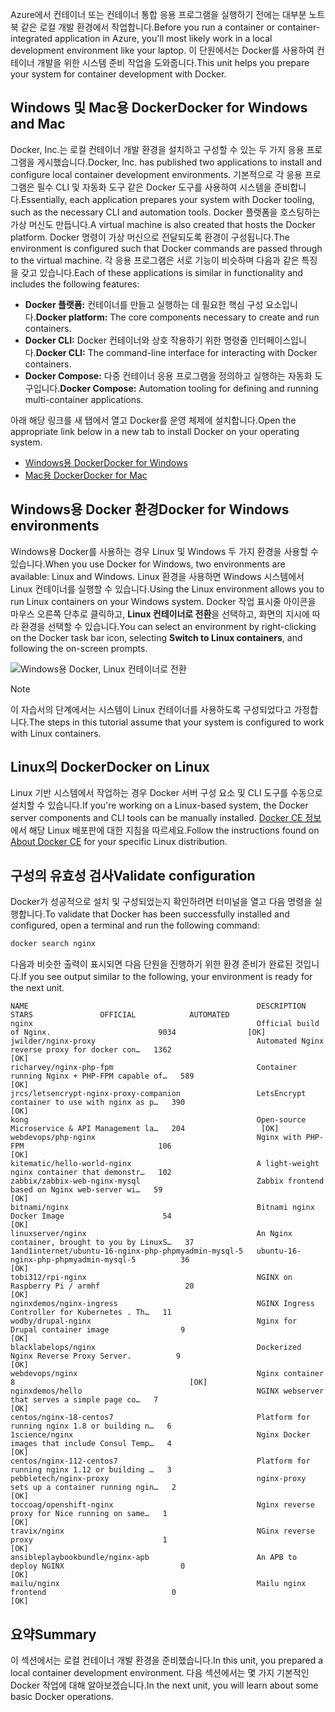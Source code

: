 <span data-ttu-id="510d0-101">Azure에서 컨테이너 또는 컨테이너 통합 응용 프로그램을 실행하기 전에는 대부분 노트북 같은 로컬 개발 환경에서 작업합니다.</span><span class="sxs-lookup"><span data-stu-id="510d0-101">Before you run a container or container-integrated application in Azure, you'll most likely work in a local development environment like your laptop.</span></span> <span data-ttu-id="510d0-102">이 단원에서는 Docker를 사용하여 컨테이너 개발을 위한 시스템 준비 작업을 도와줍니다.</span><span class="sxs-lookup"><span data-stu-id="510d0-102">This unit helps you prepare your system for container development with Docker.</span></span>

## <a name="docker-for-windows-and-mac"></a><span data-ttu-id="510d0-103">Windows 및 Mac용 Docker</span><span class="sxs-lookup"><span data-stu-id="510d0-103">Docker for Windows and Mac</span></span>

<span data-ttu-id="510d0-104">Docker, Inc.는 로컬 컨테이너 개발 환경을 설치하고 구성할 수 있는 두 가지 응용 프로그램을 게시했습니다.</span><span class="sxs-lookup"><span data-stu-id="510d0-104">Docker, Inc. has published two applications to install and configure local container development environments.</span></span> <span data-ttu-id="510d0-105">기본적으로 각 응용 프로그램은 필수 CLI 및 자동화 도구 같은 Docker 도구를 사용하여 시스템을 준비합니다.</span><span class="sxs-lookup"><span data-stu-id="510d0-105">Essentially, each application prepares your system with Docker tooling, such as the necessary CLI and automation tools.</span></span> <span data-ttu-id="510d0-106">Docker 플랫폼을 호스팅하는 가상 머신도 만듭니다.</span><span class="sxs-lookup"><span data-stu-id="510d0-106">A virtual machine is also created that hosts the Docker platform.</span></span> <span data-ttu-id="510d0-107">Docker 명령이 가상 머신으로 전달되도록 환경이 구성됩니다.</span><span class="sxs-lookup"><span data-stu-id="510d0-107">The environment is configured such that Docker commands are passed through to the virtual machine.</span></span> <span data-ttu-id="510d0-108">각 응용 프로그램은 서로 기능이 비슷하며 다음과 같은 특징을 갖고 있습니다.</span><span class="sxs-lookup"><span data-stu-id="510d0-108">Each of these applications is similar in functionality and includes the following features:</span></span>

- <span data-ttu-id="510d0-109">**Docker 플랫폼:** 컨테이너를 만들고 실행하는 데 필요한 핵심 구성 요소입니다.</span><span class="sxs-lookup"><span data-stu-id="510d0-109">**Docker platform:** The core components necessary to create and run containers.</span></span>
- <span data-ttu-id="510d0-110">**Docker CLI:** Docker 컨테이너와 상호 작용하기 위한 명령줄 인터페이스입니다.</span><span class="sxs-lookup"><span data-stu-id="510d0-110">**Docker CLI:** The command-line interface for interacting with Docker containers.</span></span>
- <span data-ttu-id="510d0-111">**Docker Compose:** 다중 컨테이너 응용 프로그램을 정의하고 실행하는 자동화 도구입니다.</span><span class="sxs-lookup"><span data-stu-id="510d0-111">**Docker Compose:** Automation tooling for defining and running multi-container applications.</span></span>

<span data-ttu-id="510d0-112">아래 해당 링크를 새 탭에서 열고 Docker를 운영 체제에 설치합니다.</span><span class="sxs-lookup"><span data-stu-id="510d0-112">Open the appropriate link below in a new tab to install Docker on your operating system.</span></span> 

- [<span data-ttu-id="510d0-113">Windows용 Docker</span><span class="sxs-lookup"><span data-stu-id="510d0-113">Docker for Windows</span></span>](https://www.docker.com/docker-windows)
- [<span data-ttu-id="510d0-114">Mac용 Docker</span><span class="sxs-lookup"><span data-stu-id="510d0-114">Docker for Mac</span></span>](https://www.docker.com/docker-mac)

## <a name="docker-for-windows-environments"></a><span data-ttu-id="510d0-115">Windows용 Docker 환경</span><span class="sxs-lookup"><span data-stu-id="510d0-115">Docker for Windows environments</span></span>

<span data-ttu-id="510d0-116">Windows용 Docker를 사용하는 경우 Linux 및 Windows 두 가지 환경을 사용할 수 있습니다.</span><span class="sxs-lookup"><span data-stu-id="510d0-116">When you use Docker for Windows, two environments are available: Linux and Windows.</span></span> <span data-ttu-id="510d0-117">Linux 환경을 사용하면 Windows 시스템에서 Linux 컨테이너를 실행할 수 있습니다.</span><span class="sxs-lookup"><span data-stu-id="510d0-117">Using the Linux environment allows you to run Linux containers on your Windows system.</span></span> <span data-ttu-id="510d0-118">Docker 작업 표시줄 아이콘을 마우스 오른쪽 단추로 클릭하고, **Linux 컨테이너로 전환**을 선택하고, 화면의 지시에 따라 환경을 선택할 수 있습니다.</span><span class="sxs-lookup"><span data-stu-id="510d0-118">You can select an environment by right-clicking on the Docker task bar icon, selecting **Switch to Linux containers**, and following the on-screen prompts.</span></span>

![Windows용 Docker, Linux 컨테이너로 전환](../media-draft/2-docker-linux.png)

> [!NOTE]
> <span data-ttu-id="510d0-120">이 자습서의 단계에서는 시스템이 Linux 컨테이너를 사용하도록 구성되었다고 가정합니다.</span><span class="sxs-lookup"><span data-stu-id="510d0-120">The steps in this tutorial assume that your system is configured to work with Linux containers.</span></span>

## <a name="docker-on-linux"></a><span data-ttu-id="510d0-121">Linux의 Docker</span><span class="sxs-lookup"><span data-stu-id="510d0-121">Docker on Linux</span></span>

<span data-ttu-id="510d0-122">Linux 기반 시스템에서 작업하는 경우 Docker 서버 구성 요소 및 CLI 도구를 수동으로 설치할 수 있습니다.</span><span class="sxs-lookup"><span data-stu-id="510d0-122">If you're working on a Linux-based system, the Docker server components and CLI tools can be manually installed.</span></span> <span data-ttu-id="510d0-123">[Docker CE 정보](https://docs.docker.com/install/#server)에서 해당 Linux 배포판에 대한 지침을 따르세요.</span><span class="sxs-lookup"><span data-stu-id="510d0-123">Follow the instructions found on [About Docker CE](https://docs.docker.com/install/#server) for your specific Linux distribution.</span></span>

## <a name="validate-configuration"></a><span data-ttu-id="510d0-124">구성의 유효성 검사</span><span class="sxs-lookup"><span data-stu-id="510d0-124">Validate configuration</span></span>

<span data-ttu-id="510d0-125">Docker가 성공적으로 설치 및 구성되었는지 확인하려면 터미널을 열고 다음 명령을 실행합니다.</span><span class="sxs-lookup"><span data-stu-id="510d0-125">To validate that Docker has been successfully installed and configured, open a terminal and run the following command:</span></span>

```bash
docker search nginx
```

<span data-ttu-id="510d0-126">다음과 비슷한 출력이 표시되면 다음 단원을 진행하기 위한 환경 준비가 완료된 것입니다.</span><span class="sxs-lookup"><span data-stu-id="510d0-126">If you see output similar to the following, your environment is ready for the next unit.</span></span>

```output
NAME                                                   DESCRIPTION                                     STARS               OFFICIAL            AUTOMATED
nginx                                                  Official build of Nginx.                        9034                [OK]
jwilder/nginx-proxy                                    Automated Nginx reverse proxy for docker con…   1362                                    [OK]
richarvey/nginx-php-fpm                                Container running Nginx + PHP-FPM capable of…   589                                     [OK]
jrcs/letsencrypt-nginx-proxy-companion                 LetsEncrypt container to use with nginx as p…   390                                     [OK]
kong                                                   Open-source Microservice & API Management la…   204                 [OK]
webdevops/php-nginx                                    Nginx with PHP-FPM                              106                                     [OK]
kitematic/hello-world-nginx                            A light-weight nginx container that demonstr…   102
zabbix/zabbix-web-nginx-mysql                          Zabbix frontend based on Nginx web-server wi…   59                                      [OK]
bitnami/nginx                                          Bitnami nginx Docker Image                      54                                      [OK]
linuxserver/nginx                                      An Nginx container, brought to you by LinuxS…   37
1and1internet/ubuntu-16-nginx-php-phpmyadmin-mysql-5   ubuntu-16-nginx-php-phpmyadmin-mysql-5          36                                      [OK]
tobi312/rpi-nginx                                      NGINX on Raspberry Pi / armhf                   20                                      [OK]
nginxdemos/nginx-ingress                               NGINX Ingress Controller for Kubernetes . Th…   11
wodby/drupal-nginx                                     Nginx for Drupal container image                9                                       [OK]
blacklabelops/nginx                                    Dockerized Nginx Reverse Proxy Server.          9                                       [OK]
webdevops/nginx                                        Nginx container                                 8                                       [OK]
nginxdemos/hello                                       NGINX webserver that serves a simple page co…   7                                       [OK]
centos/nginx-18-centos7                                Platform for running nginx 1.8 or building n…   6
1science/nginx                                         Nginx Docker images that include Consul Temp…   4                                       [OK]
centos/nginx-112-centos7                               Platform for running nginx 1.12 or building …   3
pebbletech/nginx-proxy                                 nginx-proxy sets up a container running ngin…   2                                       [OK]
toccoag/openshift-nginx                                Nginx reverse proxy for Nice running on same…   1                                       [OK]
travix/nginx                                           NGinx reverse proxy                             1                                       [OK]
ansibleplaybookbundle/nginx-apb                        An APB to deploy NGINX                          0                                       [OK]
mailu/nginx                                            Mailu nginx frontend                            0                                       [OK]
```

## <a name="summary"></a><span data-ttu-id="510d0-127">요약</span><span class="sxs-lookup"><span data-stu-id="510d0-127">Summary</span></span>

<span data-ttu-id="510d0-128">이 섹션에서는 로컬 컨테이너 개발 환경을 준비했습니다.</span><span class="sxs-lookup"><span data-stu-id="510d0-128">In this unit, you prepared a local container development environment.</span></span> <span data-ttu-id="510d0-129">다음 섹션에서는 몇 가지 기본적인 Docker 작업에 대해 알아보겠습니다.</span><span class="sxs-lookup"><span data-stu-id="510d0-129">In the next unit, you will learn about some basic Docker operations.</span></span>
